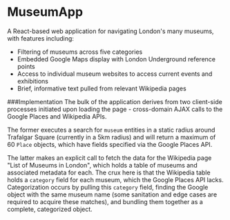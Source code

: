 # MuseumApp
A React-based web application for navigating London's many museums, with features including:
* Filtering of museums across five categories
* Embedded Google Maps display with London Underground reference points
* Access to individual museum websites to access current events and exhibitions
* Brief, informative text pulled from relevant Wikipedia pages

###Implementation
The bulk of the application derives from two client-side processes initiated upon loading the page - cross-domain AJAX calls to the Google Places and Wikipedia APIs. 

The former executes a search for `museum` entities in a static radius around Trafalgar Square (currently in a 5km radius) and will return a maximum of 60 `Place` objects, which have fields specified via the Google Places API.

The latter makes an explicit call to fetch the data for the Wikipedia page "List of Museums in London", which holds a table of museums and associated metadata for each. The crux here is that the Wikipedia table holds a `category` field for each museum, which the Google Places API lacks. Categorization occurs by pulling this `category` field, finding the Google object with the same museum name (some sanitation and edge cases are required to acquire these matches), and bundling them together as a complete, categorized object.
